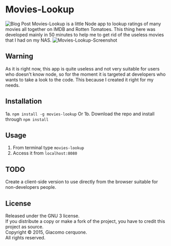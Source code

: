 # Movies-Lookup
![Blog Post](http://blog.giacomocerquone.com/movies-lookup-how-to-delete-600-movies-istantly/)
Movies-Lookup is a little Node app to lookup ratings of many movies all together on IMDB and Rotten Tomatoes. This thing here was developed mainly in 50 minutes to help me to get rid of the useless movies that I had on my NAS.
![Movies-Lookup-Screenshot](http://blog.giacomocerquone.com/wp-content/uploads/2015/12/Movies-Lookup-screenshot.jpg?4560df)

## Warning
As it is right now, this app is quite useless and not very suitable for users who doesn't know node, so for the moment it is targeted at developers who wants to take a look to the code. This because I created it right for my needs. 

## Installation
1a. `npm install -g movies-lookup`
Or
1b. Download the repo and install through `npm install`

## Usage
1. From terminal type `movies-lookup`
2. Access it from `localhost:8080`

## TODO
Create a client-side version to use directly from the browser suitable for non-developers people. 

## License
Released under the GNU 3 license.<br>
If you distribute a copy or make a fork of the project, you have to credit this project as source.<br>
Copyright © 2015, Giacomo cerquone.<br>
All rights reserved.
